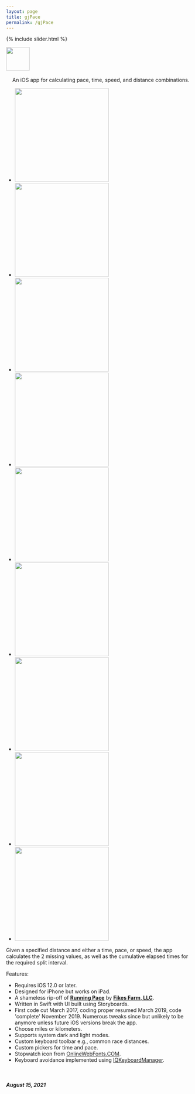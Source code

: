 ```yaml
---
layout: page
title: gjPace
permalink: /gjPace
---
```


{% include slider.html %}

<span style="float: left; line-height: 0px;">
<img width="64" height="64" src="/images/gjPace/gjPace-icon.png">
</span>
<span style="float: left; padding: 17px 0px 0px 17px;">
An iOS app for calculating pace, time, speed, and distance combinations.
</span>
<div style="clear: both;"></div>

<div id="gallery">
    <ul id="lightSlider" class="cS-hidden">
        <!-- <li data-src="large"><img src="medium"></li> -->
        <li data-src="/images/gjPace/gjPace-1l.png"><img src="/images/gjPace/gjPace-1m.png" width=256px></li>
        <li data-src="/images/gjPace/gjPace-2l.png"><img src="/images/gjPace/gjPace-2m.png" width=256px></li>
        <li data-src="/images/gjPace/gjPace-3l.png"><img src="/images/gjPace/gjPace-3m.png" width=256px></li>
        <li data-src="/images/gjPace/gjPace-4l.png"><img src="/images/gjPace/gjPace-4m.png" width=256px></li>
        <li data-src="/images/gjPace/gjPace-5l.png"><img src="/images/gjPace/gjPace-5m.png" width=256px></li>
        <li data-src="/images/gjPace/gjPace-6l.png"><img src="/images/gjPace/gjPace-6m.png" width=256px></li>
        <li data-src="/images/gjPace/gjPace-7l.png"><img src="/images/gjPace/gjPace-7m.png" width=256px></li>
        <li data-src="/images/gjPace/gjPace-8l.png"><img src="/images/gjPace/gjPace-8m.png" width=256px></li>
        <li data-src="/images/gjPace/gjPace-9l.png"><img src="/images/gjPace/gjPace-9m.png" width=256px></li>
    </ul>
</div>

Given a specified distance and either a time, pace, or speed, the app calculates the 2 missing values, as well as the cumulative elapsed times for the required split interval.

Features:

- Requires iOS 12.0 or later.
- Designed for iPhone but works on iPad.
- A shameless rip-off of **[Running Pace](https://apps.apple.com/gb/app/running-pace/id519170773)** by **[Fikes Farm, LLC](http://fikesfarm.com/rp/)**.
- Written in Swift with UI built using Storyboards.
- First code cut March 2017, coding proper resumed March 2019, code 'complete' November 2019. Numerous tweaks since but unlikely to be anymore unless future iOS versions break the app.
- Choose miles or kilometers.
- Supports system dark and light modes.
- Custom keyboard toolbar e.g., common race distances.
- Custom pickers for time and pace.
- Stopwatch icon from [OnlineWebFonts.COM](https://www.onlinewebfonts.com/icon/65694).
- Keyboard avoidance implemented using [IQKeyboardManager](https://github.com/hackiftekhar/IQKeyboardManager).

<br/>

##### August 15, 2021
